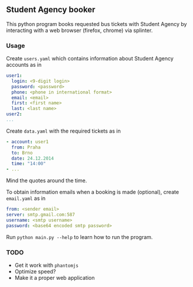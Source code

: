 ## Student Agency booker ##

This python program books requested bus tickets with Student Agency by interacting with a web browser (firefox, chrome) via splinter.

### Usage ###

Create `users.yaml` which contains information about Student Agency accounts as in

```yaml
user1:
  login: <9-digit login>
  password: <password>
  phone: <phone in international format>
  email: <email>
  first: <first name>
  last: <last name>
user2:
...
```

Create `data.yaml` with the required tickets as in

```yaml
- account: user1
  from: Praha
  to: Brno
  date: 24.12.2014
  time: "14:00"
- ...
```

Mind the quotes around the time.

To obtain information emails when a booking is made (optional), create `email.yaml` as in

```yaml
from: <sender email>
server: smtp.gmail.com:587
username: <smtp username>
password: <base64 encoded smtp password>
```

Run `python main.py --help` to learn how to run the program.

### TODO ###

- Get it work with `phantomjs`
- Optimize speed?
- Make it a proper web application

